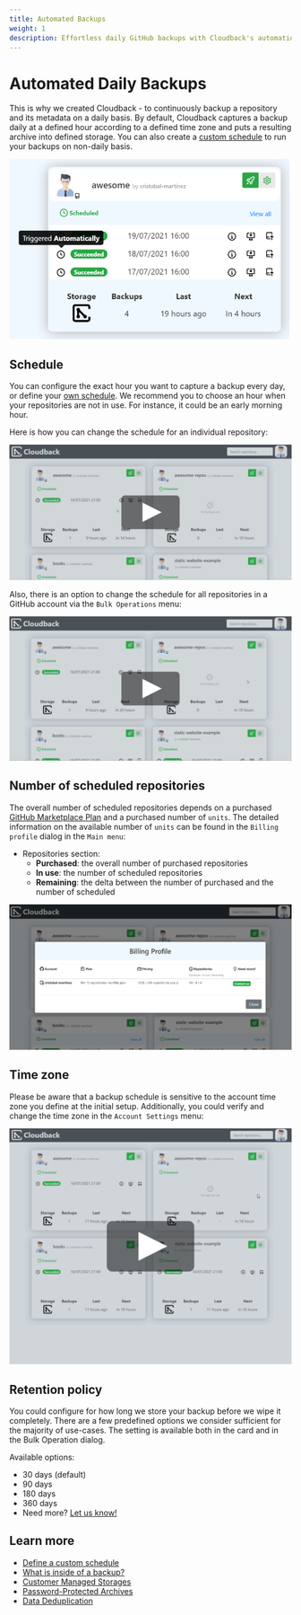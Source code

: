 ```yaml
---
title: Automated Backups
weight: 1
description: Effortless daily GitHub backups with Cloudback's automation
---
```


# Automated Daily Backups

This is why we created Cloudback - to continuously backup a repository and its metadata on a daily basis. By default, Cloudback captures a backup daily at a defined hour according to a defined time zone and puts a resulting archive into defined storage. You can also create a [custom schedule](/features/custom-schedule) to run your backups on non-daily basis.

<img src="/static/features/triggered-automatically.png" alt="Backup" width="500"/>

## Schedule

You can configure the exact hour you want to capture a backup every day, or define your [own schedule](/features/custom-schedule). We recommend you to choose an hour when your repositories are not in use. For instance, it could be an early morning hour.

Here is how you can change the schedule for an individual repository:

<p align="center">
  <img src="/static/features/change-backup-schedule.png" data-alt="/static/features/change-backup-schedule.gif"
       alt="Change Backup Schedule" onclick="swapGif(this)" style="cursor: pointer;"/>
</p>

Also, there is an option to change the schedule for all repositories in a GitHub account via the `Bulk Operations` menu:

<p align="center">
  <img src="/static/features/change-schedule-bulk.png" data-alt="/static/features/change-schedule-bulk.gif"
       alt="Change Schedule in a Bulk" onclick="swapGif(this)" style="cursor: pointer;"/>
</p>

## Number of scheduled repositories

The overall number of scheduled repositories depends on a purchased [GitHub Marketplace Plan](https://github.com/marketplace/cloudback) and a purchased number of `units`. The detailed information on the available number of `units` can be found in the `Billing profile` dialog in the `Main menu`:

- Repositories section:
  - **Purchased**: the overall number of purchased repositories
  - **In use**: the number of scheduled repositories
  - **Remaining**: the delta between the number of purchased and the number of scheduled

<img src="/static/features/billing-profile.png" alt="Billing Profile"/>

## Time zone

Please be aware that a backup schedule is sensitive to the account time zone you define at the initial setup. Additionally, you could verify and change the time zone in the `Account Settings` menu:

<p align="center">
  <img src="/static/features/account-time-zone.png" data-alt="/static/features/account-time-zone.gif"
       alt="Change Schedule in a Bulk" onclick="swapGif(this)" style="cursor: pointer;"/>
</p>

## Retention policy

You could configure for how long we store your backup before we wipe it completely. There are a few predefined options we consider sufficient for the majority of use-cases. The setting is available both in the card and in the Bulk Operation dialog.

Available options:
- 30 days (default)
- 90 days
- 180 days
- 360 days
- Need more? [Let us know!](/contact-us)

## Learn more

- [Define a custom schedule](/features/custom-schedule)
- [What is inside of a backup?](/features/metadata)
- [Customer Managed Storages](/features/customer-storages)
- [Password-Protected Archives](/features/archive)
- [Data Deduplication](/features/deduplication/)